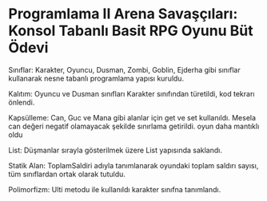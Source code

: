 # Programlama II Arena Savaşçıları: Konsol Tabanlı Basit RPG Oyunu Büt Ödevi

Sınıflar: Karakter, Oyuncu, Dusman, Zombi, Goblin, Ejderha gibi sınıflar kullanarak nesne tabanlı programlama yapısı kuruldu.

Kalıtım: Oyuncu ve Dusman sınıfları Karakter sınıfından türetildi, kod tekrarı önlendi.

Kapsülleme: Can, Guc ve Mana gibi alanlar için get ve set kullanıldı. Mesela can değeri negatif olamayacak şekilde sınırlama getirildi. oyun daha mantıklı oldu

List: Düşmanlar sırayla gösterilmek üzere List<Dusman> yapısında saklandı. 

Statik Alan: ToplamSaldiri adıyla tanımlanarak oyundaki toplam saldırı sayısı, tüm sınıflardan ortak olarak tutuldu.

Polimorfizm: Ulti metodu ile kullanıldı karakter sınıfna tanımlandı.








